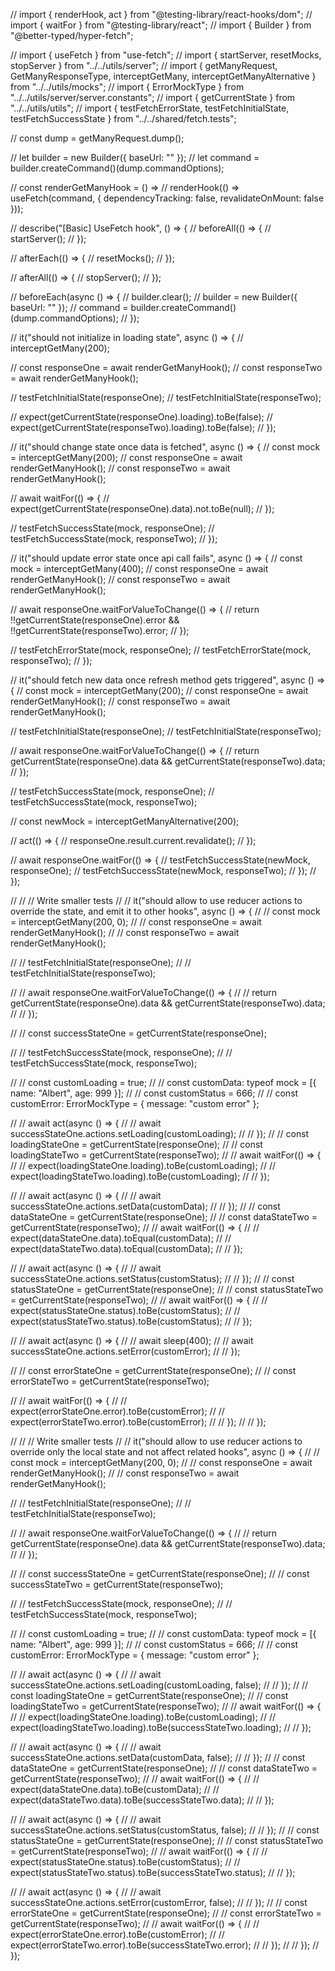 // import { renderHook, act } from "@testing-library/react-hooks/dom"; // import { waitFor } from
"@testing-library/react"; // import { Builder } from "@better-typed/hyper-fetch";

// import { useFetch } from "use-fetch"; // import { startServer, resetMocks, stopServer } from "../../utils/server"; //
import { getManyRequest, GetManyResponseType, interceptGetMany, interceptGetManyAlternative } from "../../utils/mocks";
// import { ErrorMockType } from "../../utils/server/server.constants"; // import { getCurrentState } from
"../../utils/utils"; // import { testFetchErrorState, testFetchInitialState, testFetchSuccessState } from
"../../shared/fetch.tests";

// const dump = getManyRequest.dump();

// let builder = new Builder<ErrorMockType>({ baseUrl: "" }); // let command =
builder.createCommand<GetManyResponseType>()(dump.commandOptions);

// const renderGetManyHook = () => // renderHook(() => useFetch(command, { dependencyTracking: false, revalidateOnMount:
false }));

// describe("[Basic] UseFetch hook", () => { // beforeAll(() => { // startServer(); // });

// afterEach(() => { // resetMocks(); // });

// afterAll(() => { // stopServer(); // });

// beforeEach(async () => { // builder.clear(); // builder = new Builder<ErrorMockType>({ baseUrl: "" }); //
command = builder.createCommand<GetManyResponseType>()(dump.commandOptions); // });

// it("should not initialize in loading state", async () => { // interceptGetMany(200);

// const responseOne = await renderGetManyHook(); // const responseTwo = await renderGetManyHook();

// testFetchInitialState(responseOne); // testFetchInitialState(responseTwo);

// expect(getCurrentState(responseOne).loading).toBe(false); //
expect(getCurrentState(responseTwo).loading).toBe(false); // });

// it("should change state once data is fetched", async () => { // const mock = interceptGetMany(200); // const
responseOne = await renderGetManyHook(); // const responseTwo = await renderGetManyHook();

// await waitFor(() => { // expect(getCurrentState(responseOne).data).not.toBe(null); // });

// testFetchSuccessState(mock, responseOne); // testFetchSuccessState(mock, responseTwo); // });

// it("should update error state once api call fails", async () => { // const mock = interceptGetMany(400); // const
responseOne = await renderGetManyHook(); // const responseTwo = await renderGetManyHook();

// await responseOne.waitForValueToChange(() => { // return !!getCurrentState(responseOne).error &&
!!getCurrentState(responseTwo).error; // });

// testFetchErrorState(mock, responseOne); // testFetchErrorState(mock, responseTwo); // });

// it("should fetch new data once refresh method gets triggered", async () => { // const mock = interceptGetMany(200);
// const responseOne = await renderGetManyHook(); // const responseTwo = await renderGetManyHook();

// testFetchInitialState(responseOne); // testFetchInitialState(responseTwo);

// await responseOne.waitForValueToChange(() => { // return getCurrentState(responseOne).data &&
getCurrentState(responseTwo).data; // });

// testFetchSuccessState(mock, responseOne); // testFetchSuccessState(mock, responseTwo);

// const newMock = interceptGetManyAlternative(200);

// act(() => { // responseOne.result.current.revalidate(); // });

// await responseOne.waitFor(() => { // testFetchSuccessState(newMock, responseOne); // testFetchSuccessState(newMock,
responseTwo); // }); // });

// // // Write smaller tests // // it("should allow to use reducer actions to override the state, and emit it to other
hooks", async () => { // // const mock = interceptGetMany(200, 0); // // const responseOne = await renderGetManyHook();
// // const responseTwo = await renderGetManyHook();

// // testFetchInitialState(responseOne); // // testFetchInitialState(responseTwo);

// // await responseOne.waitForValueToChange(() => { // // return getCurrentState(responseOne).data &&
getCurrentState(responseTwo).data; // // });

// // const successStateOne = getCurrentState(responseOne);

// // testFetchSuccessState(mock, responseOne); // // testFetchSuccessState(mock, responseTwo);

// // const customLoading = true; // // const customData: typeof mock = [{ name: "Albert", age: 999 }]; // // const
customStatus = 666; // // const customError: ErrorMockType = { message: "custom error" };

// // await act(async () => { // // await successStateOne.actions.setLoading(customLoading); // // }); // // const
loadingStateOne = getCurrentState(responseOne); // // const loadingStateTwo = getCurrentState(responseTwo); // // await
waitFor(() => { // // expect(loadingStateOne.loading).toBe(customLoading); // //
expect(loadingStateTwo.loading).toBe(customLoading); // // });

// // await act(async () => { // // await successStateOne.actions.setData(customData); // // }); // // const
dataStateOne = getCurrentState(responseOne); // // const dataStateTwo = getCurrentState(responseTwo); // // await
waitFor(() => { // // expect(dataStateOne.data).toEqual(customData); // //
expect(dataStateTwo.data).toEqual(customData); // // });

// // await act(async () => { // // await successStateOne.actions.setStatus(customStatus); // // }); // // const
statusStateOne = getCurrentState(responseOne); // // const statusStateTwo = getCurrentState(responseTwo); // // await
waitFor(() => { // // expect(statusStateOne.status).toBe(customStatus); // //
expect(statusStateTwo.status).toBe(customStatus); // // });

// // await act(async () => { // // await sleep(400); // // await successStateOne.actions.setError(customError); // //
});

// // const errorStateOne = getCurrentState(responseOne); // // const errorStateTwo = getCurrentState(responseTwo);

// // await waitFor(() => { // // expect(errorStateOne.error).toBe(customError); // //
expect(errorStateTwo.error).toBe(customError); // // }); // // });

// // // Write smaller tests // // it("should allow to use reducer actions to override only the local state and not
affect related hooks", async () => { // // const mock = interceptGetMany(200, 0); // // const responseOne = await
renderGetManyHook(); // // const responseTwo = await renderGetManyHook();

// // testFetchInitialState(responseOne); // // testFetchInitialState(responseTwo);

// // await responseOne.waitForValueToChange(() => { // // return getCurrentState(responseOne).data &&
getCurrentState(responseTwo).data; // // });

// // const successStateOne = getCurrentState(responseOne); // // const successStateTwo = getCurrentState(responseTwo);

// // testFetchSuccessState(mock, responseOne); // // testFetchSuccessState(mock, responseTwo);

// // const customLoading = true; // // const customData: typeof mock = [{ name: "Albert", age: 999 }]; // // const
customStatus = 666; // // const customError: ErrorMockType = { message: "custom error" };

// // await act(async () => { // // await successStateOne.actions.setLoading(customLoading, false); // // }); // //
const loadingStateOne = getCurrentState(responseOne); // // const loadingStateTwo = getCurrentState(responseTwo); // //
await waitFor(() => { // // expect(loadingStateOne.loading).toBe(customLoading); // //
expect(loadingStateTwo.loading).toBe(successStateTwo.loading); // // });

// // await act(async () => { // // await successStateOne.actions.setData(customData, false); // // }); // // const
dataStateOne = getCurrentState(responseOne); // // const dataStateTwo = getCurrentState(responseTwo); // // await
waitFor(() => { // // expect(dataStateOne.data).toBe(customData); // //
expect(dataStateTwo.data).toBe(successStateTwo.data); // // });

// // await act(async () => { // // await successStateOne.actions.setStatus(customStatus, false); // // }); // // const
statusStateOne = getCurrentState(responseOne); // // const statusStateTwo = getCurrentState(responseTwo); // // await
waitFor(() => { // // expect(statusStateOne.status).toBe(customStatus); // //
expect(statusStateTwo.status).toBe(successStateTwo.status); // // });

// // await act(async () => { // // await successStateOne.actions.setError(customError, false); // // }); // // const
errorStateOne = getCurrentState(responseOne); // // const errorStateTwo = getCurrentState(responseTwo); // // await
waitFor(() => { // // expect(errorStateOne.error).toBe(customError); // //
expect(errorStateTwo.error).toBe(successStateTwo.error); // // }); // // }); // });
